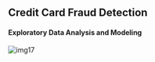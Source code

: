 ## Credit Card Fraud Detection
 #### Exploratory Data Analysis and Modeling

![img17](https://user-images.githubusercontent.com/84294406/150211869-63f27e92-57d2-4e5f-a33b-7d2d44c91498.png)
